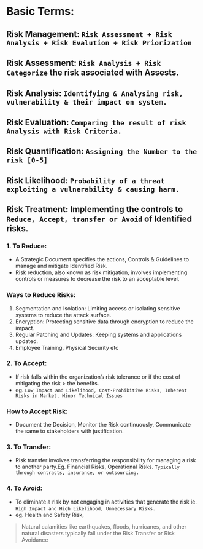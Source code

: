 # Basic Terms:

## Risk Management: `Risk Assessment + Risk Analysis + Risk Evalution + Risk Priorization`

## Risk Assessment: `Risk Analysis + Risk Categorize` the risk associated with Assests.

## Risk Analysis: `Identifying & Analysing risk, vulnerability & their impact on system.`

## Risk Evaluation: `Comparing the result of risk Analysis with Risk Criteria.`

## Risk Quantification: `Assigning the Number to the risk [0-5]`

## Risk Likelihood: `Probability of a threat exploiting a vulnerability & causing harm.`

## Risk Treatment: Implementing the controls to `Reduce, Accept, transfer or Avoid` of Identified risks.
### 1. To Reduce: 
- A Strategic Document specifies the actions, Controls & Guidelines to manage and mitigate Identified Risk.
- Risk reduction, also known as risk mitigation, involves implementing controls or measures to decrease the risk to an acceptable level.

### Ways to Reduce Risks:
1. Segmentation and Isolation: Limiting access or isolating sensitive systems to reduce the attack surface.
2. Encryption: Protecting sensitive data through encryption to reduce the impact.
3. Regular Patching and Updates: Keeping systems and applications updated.
4. Employee Training, Physical Security etc

### 2. To Accept:  
- If risk falls within the organization’s risk tolerance or if the cost of mitigating the risk > the benefits.
- eg. `Low Impact and Likelihood, Cost-Prohibitive Risks, Inherent Risks in Market, Minor Technical Issues`

### How to Accept Risk:
- Document the Decision, Monitor the Risk continuously, Communicate the same to stakeholders with justification.

### 3. To Transfer:
- Risk transfer involves transferring the responsibility for managing a risk to another party.Eg. Financial Risks, Operational Risks. `Typically through contracts, insurance, or outsourcing.`

### 4. To Avoid:
- To eliminate a risk by not engaging in activities that generate the risk ie. `High Impact and High Likelihood, Unnecessary Risks.`
- eg. Health and Safety Risk, 

> Natural calamities like earthquakes, floods, hurricanes, and other natural disasters typically fall under the Risk Transfer or Risk Avoidance 